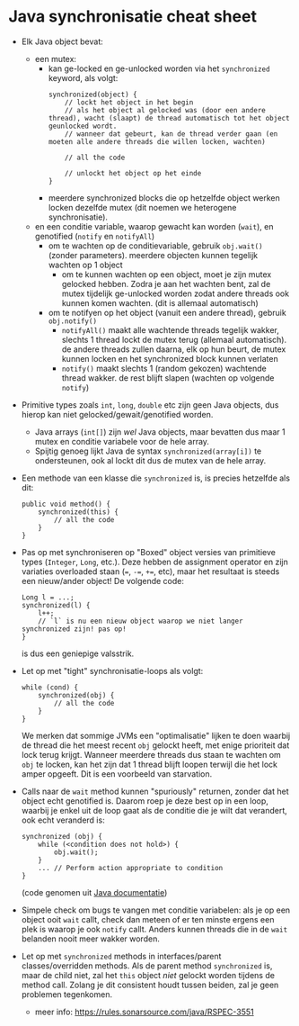 
# Java synchronisatie cheat sheet

* Elk Java object bevat: 
    * een mutex:
        * kan ge-locked en ge-unlocked worden via het `synchronized` keyword, als volgt:
            ```
            synchronized(object) {
                // lockt het object in het begin
                // als het object al gelocked was (door een andere thread), wacht (slaapt) de thread automatisch tot het object geunlocked wordt.
                // wanneer dat gebeurt, kan de thread verder gaan (en moeten alle andere threads die willen locken, wachten)
                
                // all the code

                // unlockt het object op het einde
            }
            ```
        * meerdere synchronized blocks die op hetzelfde object werken locken dezelfde mutex (dit noemen we heterogene synchronisatie).
    * en een conditie variable, waarop gewacht kan worden (`wait`), en genotified (`notify` en `notifyAll`)
        * om te wachten op de conditievariable, gebruik `obj.wait()` (zonder parameters). meerdere objecten kunnen tegelijk wachten op 1 object
            * om te kunnen wachten op een object, moet je zijn mutex gelocked hebben. Zodra je aan het wachten bent, zal de mutex tijdelijk ge-unlocked worden zodat andere threads ook kunnen komen wachten. (dit is allemaal automatisch)
        * om te notifyen op het object (vanuit een andere thread), gebruik `obj.notify()`
            * `notifyAll()` maakt alle wachtende threads tegelijk wakker, slechts 1 thread lockt de mutex terug (allemaal automatisch). de andere threads zullen daarna, elk op hun beurt, de mutex kunnen locken en het synchronized block kunnen verlaten
            * `notify()` maakt slechts 1 (random gekozen) wachtende thread wakker. de rest blijft slapen (wachten op volgende `notify`)

* Primitive types zoals `int`, `long`, `double` etc zijn geen Java objects, dus hierop kan niet gelocked/gewait/genotified worden.
    * Java arrays (`int[]`) zijn _wel_ Java objects, maar bevatten dus maar 1 mutex en conditie variabele voor de hele array.
    * Spijtig genoeg lijkt Java de syntax `synchronized(array[i])` te ondersteunen, ook al lockt dit dus de mutex van de hele array.

* Een methode van een klasse die `synchronized` is, is precies hetzelfde als dit:
    ```
    public void method() {
        synchronized(this) {
            // all the code
        }
    }
    ```

* Pas op met synchroniseren op "Boxed" object versies van primitieve types (`Integer`, `Long`, etc.). Deze hebben de assignment operator en zijn variaties overloaded staan (`=`, `-=`, `+=`, etc), maar het resultaat is steeds een nieuw/ander object! De volgende code:
    ```
    Long l = ...;
    synchronized(l) {
        l++;
        // `l` is nu een nieuw object waarop we niet langer synchronized zijn! pas op!
    }
    ```
    is dus een geniepige valsstrik.

* Let op met "tight" synchronisatie-loops als volgt:
    ```
    while (cond) {
        synchronized(obj) {
            // all the code
        }
    }
    ```
    We merken dat sommige JVMs een "optimalisatie" lijken te doen waarbij de thread die het meest recent `obj` gelockt heeft,
    met enige prioriteit dat lock terug krijgt. Wanneer meerdere threads dus staan te wachten om `obj` te locken, kan het zijn
    dat 1 thread blijft loopen terwijl die het lock amper opgeeft. Dit is een voorbeeld van starvation.

* Calls naar de `wait` method kunnen "spuriously" returnen, zonder dat het object echt genotified is. Daarom roep je deze best op in een loop, waarbij je enkel uit de loop gaat als de conditie die je wilt dat verandert, ook echt veranderd is:
    ```
    synchronized (obj) {
        while (<condition does not hold>) {
            obj.wait();
        }
        ... // Perform action appropriate to condition
    }
    ```
    (code genomen uit [Java documentatie](https://docs.oracle.com/javase/7/docs/api/java/lang/Object.html#wait()))

* Simpele check om bugs te vangen met conditie variabelen: als je op een object ooit `wait` callt, check dan meteen of er ten minste ergens een plek is waarop je ook `notify` callt. Anders kunnen threads die in de `wait` belanden nooit meer wakker worden. 

* Let op met `synchronized` methods in interfaces/parent classes/overridden methods. Als de parent method `synchronized` is, maar de child niet, zal het `this` object _niet_ gelockt worden tijdens de method call. Zolang je dit consistent houdt tussen beiden, zal je geen problemen tegenkomen. 
    * meer info: https://rules.sonarsource.com/java/RSPEC-3551
